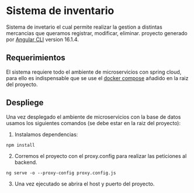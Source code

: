 # Sistema de inventario
Sistema de invetario el cual permite realizar la gestion a distintas mercancias que queramos registrar, modificar, eliminar. proyecto generado por [Angular CLI](https://github.com/angular/angular-cli) version 16.1.4.

## Requerimientos
El sistema requiere todo el ambiente de microservicios con spring cloud, para ello es indispensable que se use el [docker compose](https://github.com/JhojanLopez/inventory_system) añadido en la raiz del proyecto.

## Despliege
Una vez desplegado el ambiente de microservicios con la base de datos usamos los siguientes comandos (se debe estar en la raiz del proyecto):

1. Instalamos dependencias:
```shell
npm install
```

2. Corremos el proyecto con el proxy.config para realizar las peticiones al backend.
```shell
ng serve -o --proxy-config proxy.config.js
```

3. Una vez ejecutado se abrira el host y puerto del proyecto.


